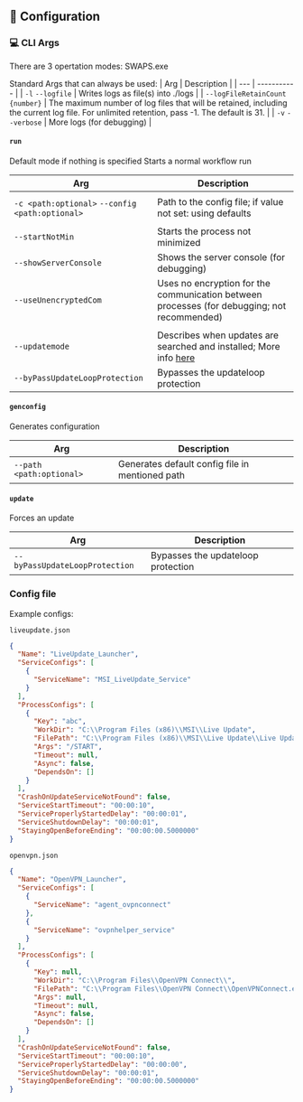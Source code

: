 ## :wrench: Configuration 
### :computer: CLI Args

There are 3 opertation modes:
SWAPS.exe <operationmode> <args>

Standard Args that can always be used:
| Arg | Description |
| --- | ----------- | 
| ``-l`` ``--logfile`` | Writes logs as file(s) into ./logs |
| ``--logFileRetainCount {number}`` | The maximum number of log files that will be retained, including the current log file. For unlimited retention, pass -1. The default is 31. |
| ``-v`` ``--verbose`` | More logs (for debugging) |


#### ``run`` 
Default mode if nothing is specified
Starts a normal workflow run

| Arg | Description |
| --- | ----------- | 
| | |
| ``-c <path:optional>`` ``--config <path:optional>`` | Path to the config file; if value not set: using defaults |
| | |
| ``--startNotMin`` | Starts the process not minimized |
| ``--showServerConsole`` | Shows the server console (for debugging) |
| ``--useUnencryptedCom`` | Uses no encryption for the communication between processes (for debugging; not recommended) |
| | |
| ``--updatemode`` | Describes when updates are searched and installed; More info [here](Updates.md) |
| ``--byPassUpdateLoopProtection`` | Bypasses the updateloop protection |

#### ``genconfig``
Generates configuration

| Arg | Description |
| --- | ----------- | 
| ``--path <path:optional>`` | Generates default config file in mentioned path  |

#### ``update``
Forces an update

| Arg | Description |
| --- | ----------- | 
| ``--byPassUpdateLoopProtection`` | Bypasses the updateloop protection |

### Config file
Example configs:

``liveupdate.json``
```JSON
{
  "Name": "LiveUpdate_Launcher",
  "ServiceConfigs": [
    {
      "ServiceName": "MSI_LiveUpdate_Service"
    }
  ],
  "ProcessConfigs": [
    {
      "Key": "abc",
      "WorkDir": "C:\\Program Files (x86)\\MSI\\Live Update",
      "FilePath": "C:\\Program Files (x86)\\MSI\\Live Update\\Live Update.exe",
      "Args": "/START",
      "Timeout": null,
      "Async": false,
      "DependsOn": []
    }
  ],
  "CrashOnUpdateServiceNotFound": false,
  "ServiceStartTimeout": "00:00:10",
  "ServiceProperlyStartedDelay": "00:00:01",
  "ServiceShutdownDelay": "00:00:01",
  "StayingOpenBeforeEnding": "00:00:00.5000000"
}
```

``openvpn.json``
```JSON
{
  "Name": "OpenVPN_Launcher",
  "ServiceConfigs": [
    {
      "ServiceName": "agent_ovpnconnect"
    },
	{
      "ServiceName": "ovpnhelper_service"
    }
  ],
  "ProcessConfigs": [
    {
      "Key": null,
      "WorkDir": "C:\\Program Files\\OpenVPN Connect\\",
      "FilePath": "C:\\Program Files\\OpenVPN Connect\\OpenVPNConnect.exe",
      "Args": null,
      "Timeout": null,
      "Async": false,
      "DependsOn": []
    }
  ],
  "CrashOnUpdateServiceNotFound": false,
  "ServiceStartTimeout": "00:00:10",
  "ServiceProperlyStartedDelay": "00:00:00",
  "ServiceShutdownDelay": "00:00:01",
  "StayingOpenBeforeEnding": "00:00:00.5000000"
}
```
